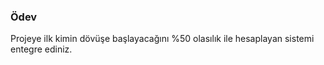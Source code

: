 ### Ödev
Projeye ilk kimin dövüşe başlayacağını %50 olasılık ile hesaplayan sistemi entegre ediniz.
